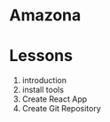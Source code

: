 # Amazona

# Lessons

1. introduction
2. install tools
3. Create React App
4. Create Git Repository
